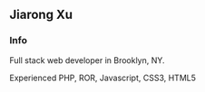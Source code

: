 ## Jiarong Xu ##


### Info ###

Full stack web developer in Brooklyn, NY.

Experienced PHP, ROR, Javascript, CSS3, HTML5

